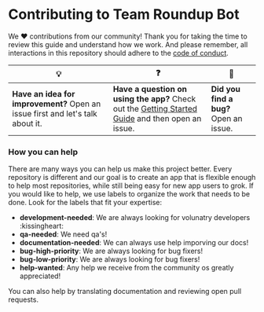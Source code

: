 # Contributing to Team Roundup Bot

We :heart: contributions from our community! Thank you for taking the time to review this guide and understand how we work. And please remember, all interactions in this repository should adhere to the [code of conduct](code-of-conduct.md).

| :bulb: | :question: | :bug: |
| ------- | -------- | -------- |
| **Have an idea for improvement?** Open an issue first and let's talk about it. | **Have a question on using the app?** Check out the [Getting Started Guide](docs/getting-started.md) and then open an issue. | **Did you find a bug?** Open an issue. |

### How you can help

There are many ways you can help us make this project better. Every repository is different and our goal is to create an app that is flexible enough to help most repositories, while still being easy for new app users to grok. If you would like to help, we use labels to organize the work that needs to be done. Look for the labels that fit your expertise:

- **development-needed**: We are always looking for volunatry developers :kissingheart:
- **qa-needed**: We need qa's!
- **documentation-needed**: We can always use help imporving our docs!
- **bug-high-priority**: We are always looking for bug fixers!
- **bug-low-priority**: We are always looking for bug fixers!
- **help-wanted**: Any help we receive from the community os greatly appreciated!

You can also help by translating documentation and reviewing open pull requests.
